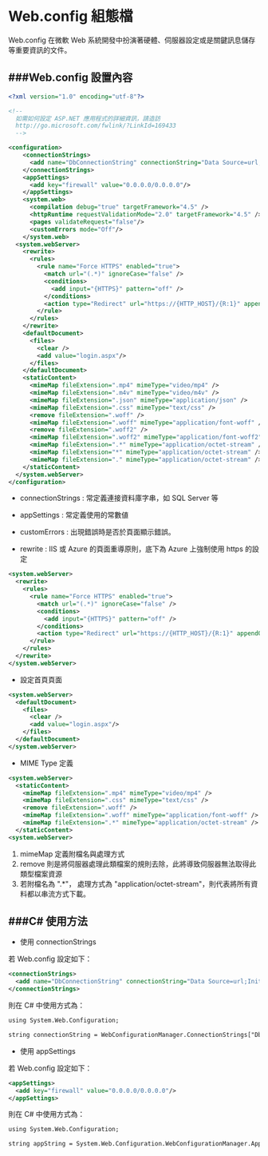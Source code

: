 # Web.config 組態檔

<script type="text/javascript" src="../js/general.js"></script>

Web.config 在微軟 Web 系統開發中扮演著硬體、伺服器設定或是關鍵訊息儲存等重要資訊的文件。

###Web.config 設置內容
---

```XML
<?xml version="1.0" encoding="utf-8"?>

<!--
  如需如何設定 ASP.NET 應用程式的詳細資訊，請造訪
  http://go.microsoft.com/fwlink/?LinkId=169433
  -->

<configuration>
    <connectionStrings>     
      <add name="DbConnectionString" connectionString="Data Source=url;Initial Catalog=initDB;User ID=user;Password=pwd" providerName="System.Data.SqlClient" />
    </connectionStrings>
    <appSettings>
      <add key="firewall" value="0.0.0.0/0.0.0.0"/>
    </appSettings>
    <system.web>
      <compilation debug="true" targetFramework="4.5" />
      <httpRuntime requestValidationMode="2.0" targetFramework="4.5" />
      <pages validateRequest="false"/>
      <customErrors mode="Off"/>
    </system.web>
  <system.webServer>
    <rewrite>
      <rules>
        <rule name="Force HTTPS" enabled="true">
          <match url="(.*)" ignoreCase="false" />
          <conditions>
            <add input="{HTTPS}" pattern="off" />
          </conditions>
          <action type="Redirect" url="https://{HTTP_HOST}/{R:1}" appendQueryString="true" redirectType="Permanent" />
        </rule>
      </rules>
    </rewrite>
    <defaultDocument>
      <files>
        <clear />
        <add value="login.aspx"/>
      </files>
    </defaultDocument>
    <staticContent>
      <mimeMap fileExtension=".mp4" mimeType="video/mp4" />
      <mimeMap fileExtension=".m4v" mimeType="video/m4v" />
      <mimeMap fileExtension=".json" mimeType="application/json" />
      <mimeMap fileExtension=".css" mimeType="text/css" />
      <remove fileExtension=".woff" />
      <mimeMap fileExtension=".woff" mimeType="application/font-woff" />
      <remove fileExtension=".woff2" />
      <mimeMap fileExtension=".woff2" mimeType="application/font-woff2" />
      <mimeMap fileExtension=".*" mimeType="application/octet-stream" />
      <mimeMap fileExtension="*" mimeType="application/octet-stream" />
      <mimeMap fileExtension="." mimeType="application/octet-stream" />
    </staticContent>
  </system.webServer>  
</configuration>
```

* connectionStrings : 常定義連接資料庫字串，如 SQL Server 等

* appSettings : 常定義使用的常數値

* customErrors : 出現錯誤時是否於頁面顯示錯誤。

* rewrite : IIS 或 Azure 的頁面重導原則，底下為 Azure 上強制使用 https 的設定

```XML
<system.webServer>
  <rewrite>
    <rules>
      <rule name="Force HTTPS" enabled="true">
        <match url="(.*)" ignoreCase="false" />
        <conditions>
          <add input="{HTTPS}" pattern="off" />
        </conditions>
        <action type="Redirect" url="https://{HTTP_HOST}/{R:1}" appendQueryString="true" redirectType="Permanent" />
      </rule>
    </rules>
  </rewrite>
</system.webServer>
```

* 設定首頁頁面

```Xml
<system.webServer>
  <defaultDocument>
    <files>
      <clear />
      <add value="login.aspx"/>
    </files>
  </defaultDocument>
</system.webServer>
```

* MIME Type 定義

```Xml
<system.webServer>
  <staticContent>
    <mimeMap fileExtension=".mp4" mimeType="video/mp4" />
    <mimeMap fileExtension=".css" mimeType="text/css" />
    <remove fileExtension=".woff" />
    <mimeMap fileExtension=".woff" mimeType="application/font-woff" />
    <mimeMap fileExtension=".*" mimeType="application/octet-stream" />
  </staticContent>
<system.webServer>
```

  1. mimeMap 定義附檔名與處理方式
  2. remove 則是將伺服器處理此類檔案的規則去除，此將導致伺服器無法取得此類型檔案資源
  3. 若附檔名為 ".*"， 處理方式為 "application/octet-stream"，則代表將所有資料都以串流方式下載。

###C# 使用方法
---

* 使用 connectionStrings

若 Web.config 設定如下：

```Xml
<connectionStrings>     
  <add name="DbConnectionString" connectionString="Data Source=url;Initial Catalog=initDB;User ID=user;Password=pwd" providerName="System.Data.SqlClient" />
</connectionStrings>
```

則在 C# 中使用方式為：

```Xml
using System.Web.Configuration;

string connectionString = WebConfigurationManager.ConnectionStrings["DbConnectionString"].ConnectionString;
```

* 使用 appSettings

若 Web.config 設定如下：

```Xml
<appSettings>
  <add key="firewall" value="0.0.0.0/0.0.0.0"/>
</appSettings>
```

則在 C# 中使用方式為：

```Xml
using System.Web.Configuration;

string appString = System.Web.Configuration.WebConfigurationManager.AppSettings["firewall"];
```









